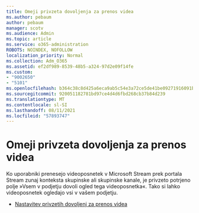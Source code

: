 ```yaml
---
title: Omeji privzeta dovoljenja za prenos videa
ms.author: pebaum
author: pebaum
manager: scotv
ms.audience: Admin
ms.topic: article
ms.service: o365-administration
ROBOTS: NOINDEX, NOFOLLOW
localization_priority: Normal
ms.collection: Adm_O365
ms.assetid: ef2df989-8539-48b5-a324-97d2e09f14fe
ms.custom:
- "9002650"
- "5101"
ms.openlocfilehash: b364c38c8d425a6eca9ab5c54e3a72ce5de41be09271916091b636b377c1c9be
ms.sourcegitcommit: 920051182781bd97ce4d4d6fbd268cb37b84d239
ms.translationtype: MT
ms.contentlocale: sl-SI
ms.lasthandoff: 08/11/2021
ms.locfileid: "57893747"
---
```

# <a name="restrict-default-video-upload-permissions"></a>Omeji privzeta dovoljenja za prenos videa

Ko uporabniki prenesejo videoposnetek v Microsoft Stream prek portala Stream zunaj konteksta skupinske ali skupinske kanale, je privzeto potrjeno polje »Vsem v podjetju dovoli ogled tega videoposnetka«. Tako si lahko videoposnetek ogledajo vsi v vašem podjetju.

- [Nastavitev privzetih dovoljenj za prenos videa](https://docs.microsoft.com/stream/default-video-permissions)
